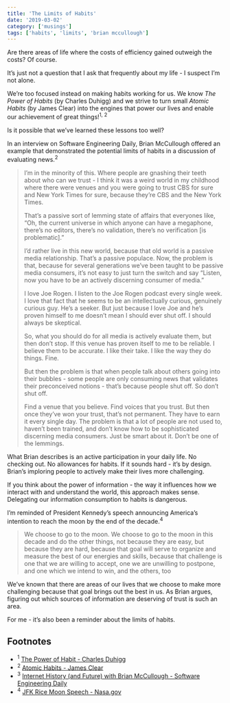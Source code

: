 ```yaml
---
title: 'The Limits of Habits'
date: '2019-03-02'
category: ['musings']
tags: ['habits', 'limits', 'brian mccullough']
---
```


Are there areas of life where the costs of efficiency gained outweigh the costs? Of course.

It’s just not a question that I ask that frequently about my life - I suspect I’m not alone.

We’re too focused instead on making habits working for us. We know _The Power of Habits_ (by Charles Duhigg) and we strive to turn small _Atomic Habits_ (by James Clear) into the engines that power our lives and enable our achievement of great things!<sup>1, 2</sup>

Is it possible that we’ve learned these lessons too well?

In an interview on Software Engineering Daily, Brian McCullough offered an example that demonstrated the potential limits of habits in a discussion of evaluating news.<sup>2</sup>

> I’m in the minority of this. Where people are gnashing their teeth about who can we trust - I think it was a weird world in my childhood where there were venues and you were going to trust CBS for sure and New York Times for sure, because they’re CBS and the New York Times.
>
> That’s a passive sort of lemming state of affairs that everyones like, “Oh, the current universe in which anyone can have a megaphone, there’s no editors, there’s no validation, there’s no verification [is problematic].”
>
> I’d rather live in this new world, because that old world is a passive media relationship. That’s a passive populace. Now, the problem is that, because for several generations we’ve been taught to be passive media consumers, it’s not easy to just turn the switch and say “Listen, now you have to be an actively discerning consumer of media.”
>
> I love Joe Rogen. I listen to the Joe Rogen podcast every single week. I love that fact that he seems to be an intellectually curious, genuinely curious guy. He’s a seeker. But just because I love Joe and he’s proven himself to me doesn’t mean I should ever shut off. I should always be skeptical.
>
> So, what you should do for all media is actively evaluate them, but then don’t stop. If this venue has proven itself to me to be reliable. I believe them to be accurate. I like their take. I like the way they do things. Fine.
>
> But then the problem is that when people talk about others going into their bubbles - some people are only consuming news that validates their preconceived notions - that’s because people shut off. So don’t shut off.
>
> Find a venue that you believe. Find voices that you trust. But then once they’ve won your trust, that’s not permanent. They have to earn it every single day. The problem is that a lot of people are not used to, haven’t been trained, and don’t know how to be sophisticated discerning media consumers. Just be smart about it. Don’t be one of the lemmings.

What Brian describes is an active participation in your daily life. No checking out. No allowances for habits. If it sounds hard - it’s by design. Brian’s imploring people to actively make their lives more challenging.

If you think about the power of information - the way it influences how we interact with and understand the world, this approach makes sense. Delegating our information consumption to habits is dangerous.

I’m reminded of President Kennedy’s speech announcing America’s intention to reach the moon by the end of the decade.<sup>4</sup>

> We choose to go to the moon. We choose to go to the moon in this decade and do the other things, not because they are easy, but because they are hard, because that goal will serve to organize and measure the best of our energies and skills, because that challenge is one that we are willing to accept, one we are unwilling to postpone, and one which we intend to win, and the others, too

We’ve known that there are areas of our lives that we choose to make more challenging because that goal brings out the best in us. As Brian argues, figuring out which sources of information are deserving of trust is such an area.

For me - it’s also been a reminder about the limits of habits.

## Footnotes

- <sup>1</sup> [The Power of Habit - Charles Duhigg](https://charlesduhigg.com/the-power-of-habit/)
- <sup>2</sup> [Atomic Habits - James Clear](https://jamesclear.com/atomic-habits)
- <sup>3</sup> [Internet History (and Future) with Brian McCullough - Software Engineering Daily](https://softwareengineeringdaily.com/2019/03/01/internet-history-and-future-with-brian-mccullough/)
- <sup>4</sup> [JFK Rice Moon Speech - Nasa.gov](https://er.jsc.nasa.gov/seh/ricetalk.htm)
